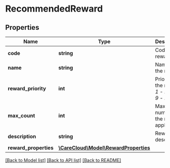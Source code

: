 # RecommendedReward

## Properties
Name | Type | Description | Notes
------------ | ------------- | ------------- | -------------
**code** | **string** | Code of the reward | [optional] 
**name** | **string** | Name of the reward | [optional] 
**reward_priority** | **int** | Priority of the reward *1 - highest, 9 - lowest* | [optional] 
**max_count** | **int** | Maximum number of the reward applications | [optional] 
**description** | **string** | Reward description | [optional] 
**reward_properties** | [**\CareCloud\Model\RewardProperties**](RewardProperties.md) |  | [optional] 

[[Back to Model list]](../../README.md#documentation-for-models) [[Back to API list]](../../README.md#documentation-for-api-endpoints) [[Back to README]](../../README.md)

